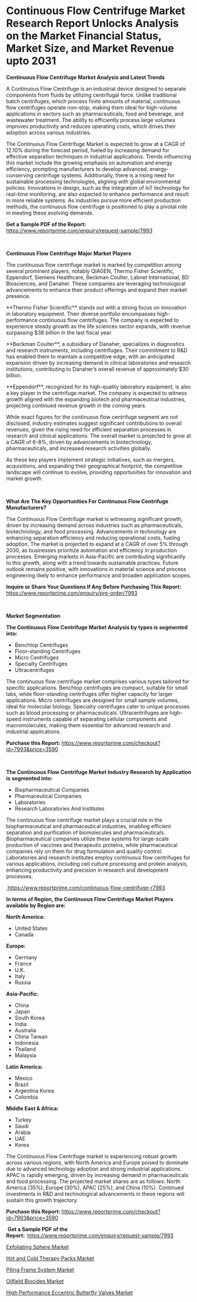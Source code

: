 <p><h1>Continuous Flow Centrifuge Market Research Report Unlocks Analysis on the Market Financial Status, Market Size, and Market Revenue upto 2031</h1></p><p><strong>Continuous Flow Centrifuge Market Analysis and Latest Trends</strong></p>
<p><p>A Continuous Flow Centrifuge is an industrial device designed to separate components from fluids by utilizing centrifugal force. Unlike traditional batch centrifuges, which process finite amounts of material, continuous flow centrifuges operate non-stop, making them ideal for high-volume applications in sectors such as pharmaceuticals, food and beverage, and wastewater treatment. The ability to efficiently process large volumes improves productivity and reduces operating costs, which drives their adoption across various industries.</p><p>The Continuous Flow Centrifuge Market is expected to grow at a CAGR of 12.10% during the forecast period, fueled by increasing demand for effective separation techniques in industrial applications. Trends influencing this market include the growing emphasis on automation and energy efficiency, prompting manufacturers to develop advanced, energy-conserving centrifuge systems. Additionally, there is a rising need for sustainable processing technologies, aligning with global environmental policies. Innovations in design, such as the integration of IoT technology for real-time monitoring, are also expected to enhance performance and result in more reliable systems. As industries pursue more efficient production methods, the continuous flow centrifuge is positioned to play a pivotal role in meeting these evolving demands.</p></p>
<p><strong>Get a Sample PDF of the Report:&nbsp;</strong> <a href="https://www.reportprime.com/enquiry/request-sample/7993">https://www.reportprime.com/enquiry/request-sample/7993</a></p>
<p>&nbsp;</p>
<p><strong>Continuous Flow Centrifuge Major Market Players</strong></p>
<p><p>The continuous flow centrifuge market is marked by competition among several prominent players, notably QIAGEN, Thermo Fisher Scientific, Eppendorf, Siemens Healthcare, Beckman Coulter, Labnet International, BD Biosciences, and Danaher. These companies are leveraging technological advancements to enhance their product offerings and expand their market presence.</p><p>**Thermo Fisher Scientific** stands out with a strong focus on innovation in laboratory equipment. Their diverse portfolio encompasses high-performance continuous flow centrifuges. The company is expected to experience steady growth as the life sciences sector expands, with revenue surpassing $38 billion in the last fiscal year.</p><p>**Beckman Coulter**, a subsidiary of Danaher, specializes in diagnostics and research instruments, including centrifuges. Their commitment to R&D has enabled them to maintain a competitive edge, with an anticipated expansion driven by increasing demand in clinical laboratories and research institutions, contributing to Danaher’s overall revenue of approximately $30 billion.</p><p>**Eppendorf**, recognized for its high-quality laboratory equipment, is also a key player in the centrifuge market. The company is expected to witness growth aligned with the expanding biotech and pharmaceutical industries, projecting continued revenue growth in the coming years.</p><p>While exact figures for the continuous flow centrifuge segment are not disclosed, industry estimates suggest significant contributions to overall revenues, given the rising need for efficient separation processes in research and clinical applications. The overall market is projected to grow at a CAGR of 6-8%, driven by advancements in biotechnology, pharmaceuticals, and increased research activities globally. </p><p>As these key players implement strategic initiatives, such as mergers, acquisitions, and expanding their geographical footprint, the competitive landscape will continue to evolve, providing opportunities for innovation and market growth.</p></p>
<p>&nbsp;</p>
<p><strong>What Are The Key Opportunities For Continuous Flow Centrifuge Manufacturers?</strong></p>
<p><p>The Continuous Flow Centrifuge market is witnessing significant growth, driven by increasing demand across industries such as pharmaceuticals, biotechnology, and food processing. Advancements in technology are enhancing separation efficiency and reducing operational costs, fueling adoption. The market is projected to expand at a CAGR of over 5% through 2030, as businesses prioritize automation and efficiency in production processes. Emerging markets in Asia-Pacific are contributing significantly to this growth, along with a trend towards sustainable practices. Future outlook remains positive, with innovations in material science and process engineering likely to enhance performance and broaden application scopes.</p></p>
<p><strong>Inquire or Share Your Questions If Any Before Purchasing This Report:</strong> <a href="https://www.reportprime.com/enquiry/pre-order/7993">https://www.reportprime.com/enquiry/pre-order/7993</a></p>
<p>&nbsp;</p>
<p><strong>Market Segmentation</strong></p>
<p><strong>The Continuous Flow Centrifuge Market Analysis by types is segmented into:</strong></p>
<p><ul><li>Benchtop Centrifuges</li><li>Floor-standing Centrifuges</li><li>Micro Centrifuges</li><li>Specialty Centrifuges</li><li>Ultracentrifuges</li></ul></p>
<p><p>The continuous flow centrifuge market comprises various types tailored for specific applications. Benchtop centrifuges are compact, suitable for small labs, while floor-standing centrifuges offer higher capacity for larger applications. Micro centrifuges are designed for small sample volumes, ideal for molecular biology. Specialty centrifuges cater to unique processes such as blood processing or pharmaceuticals. Ultracentrifuges are high-speed instruments capable of separating cellular components and macromolecules, making them essential for advanced research and industrial applications.</p></p>
<p><strong>Purchase this Report:&nbsp;</strong><a href="https://www.reportprime.com/checkout?id=7993&price=3590">https://www.reportprime.com/checkout?id=7993&price=3590</a></p>
<p>&nbsp;</p>
<p><strong>The Continuous Flow Centrifuge Market Industry Research by Application is segmented into:</strong></p>
<p><ul><li>Biopharmaceutical Companies</li><li>Pharmaceutical Companies</li><li>Laboratories</li><li>Research Laboratories And Institutes</li></ul></p>
<p><p>The continuous flow centrifuge market plays a crucial role in the biopharmaceutical and pharmaceutical industries, enabling efficient separation and purification of biomolecules and pharmaceuticals. Biopharmaceutical companies utilize these systems for large-scale production of vaccines and therapeutic proteins, while pharmaceutical companies rely on them for drug formulation and quality control. Laboratories and research institutes employ continuous flow centrifuges for various applications, including cell culture processing and protein analysis, enhancing productivity and precision in research and development processes.</p></p>
<p><a href="https://www.reportprime.com/continuous-flow-centrifuge-r7993">&nbsp;https://www.reportprime.com/continuous-flow-centrifuge-r7993</a></p>
<p><strong>In terms of Region, the Continuous Flow Centrifuge Market Players available by Region are:</strong></p>
<p>
    <p> <strong> North America: </strong>
        <ul>
            <li>United States</li>
            <li>Canada</li>
        </ul>
        </p> 
    <p> <strong> Europe: </strong>
        <ul>
            <li>Germany</li>
            <li>France</li>
            <li>U.K.</li>
            <li>Italy</li>
            <li>Russia</li>
        </ul>
        </p> 
    <p> <strong> Asia-Pacific: </strong>
        <ul>
            <li>China</li>
            <li>Japan</li>
            <li>South Korea</li>
            <li>India</li>
            <li>Australia</li>
            <li>China Taiwan</li>
            <li>Indonesia</li>
            <li>Thailand</li>
            <li>Malaysia</li>
        </ul>
        </p> 
    <p> <strong> Latin America: </strong>
        <ul>
            <li>Mexico</li>
            <li>Brazil</li>
            <li>Argentina Korea</li>
            <li>Colombia</li>
        </ul>
        </p> 
    <p> <strong> Middle East & Africa: </strong>
        <ul>
            <li>Turkey</li>
            <li>Saudi</li>
            <li>Arabia</li>
            <li>UAE</li>
            <li>Korea</li>
        </ul>
    </p>
    </p>
<p><p>The Continuous Flow Centrifuge market is experiencing robust growth across various regions, with North America and Europe poised to dominate due to advanced technology adoption and strong industrial applications. APAC is rapidly emerging, driven by increasing demand in pharmaceuticals and food processing. The projected market shares are as follows: North America (35%), Europe (30%), APAC (25%), and China (10%). Continued investments in R&D and technological advancements in these regions will sustain this growth trajectory.</p></p>
<p><strong>Purchase this Report: </strong><a href="https://www.reportprime.com/checkout?id=7993&price=3590">https://www.reportprime.com/checkout?id=7993&price=3590</a></p>
<p>&nbsp;<strong>Get a Sample PDF of the Report:&nbsp;&nbsp;</strong><a href="https://www.reportprime.com/enquiry/request-sample/7993">https://www.reportprime.com/enquiry/request-sample/7993</a></p>
<p><strong></strong></p>
<p><p><a href="https://issuu.com/reportprime-2/docs/exfoliating-sphere-market-size-2030_4acd8214bf32ef">Exfoliating Sphere Market</a></p><p><a href="https://www.linkedin.com/pulse/hot-cold-therapy-packs-market-outlook-complete-industry-analysis-bwulf?trackingId=gcOBr1%2B2Q0ekowfEaTylxg%3D%3D">Hot and Cold Therapy Packs Market</a></p><p><a href="https://issuu.com/reportprime-2/docs/piling-frame-system-market-size-203_73004ed0dbc729">Piling Frame System Market</a></p><p><a href="https://www.linkedin.com/pulse/oilfield-biocides-market-growth-segmentation-regional-analysis-vfnlc?trackingId=0JNYtzLdQ6qTN35sPkD26Q%3D%3D">Oilfield Biocides Market</a></p><p><a href="https://medium.com/@felipestehr/high-performance-eccentric-butterfly-valves-industry-sector-new-technologies-and-market-impact-809330b998fb">High Performance Eccentric Butterfly Valves Market</a></p></p>